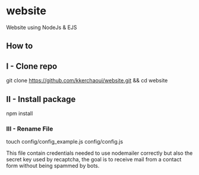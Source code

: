 # website
Website using NodeJs  &amp; EJS

## How to

## I - Clone repo

git clone https://github.com/kkerchaoui/website.git && cd website

## II - Install package

npm install 

### III - Rename File

touch config/config_example.js config/config.js 

This file contain credentials needed to use nodemailer correctly but also the secret key used by recaptcha, the goal is to receive mail from a contact form  without being spammed by bots.

